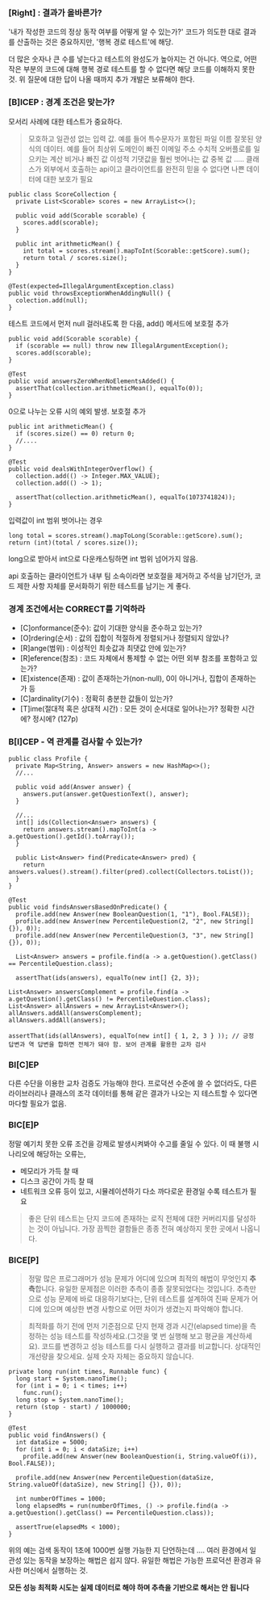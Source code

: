 ### [Right] : 결과가 올바른가?

'내가 작성한 코드의 정상 동작 여부를 어떻게 알 수 있는가?'
코드가 의도한 대로 결과를 산출하는 것은 중요하지만, '행복 경로 테스트'에 해당.

더 많은 숫자나 큰 수를 넣는다고 테스트의 완성도가 높아지는 건 아니다.
역으로, 어떤 작은 부분의 코드에 대해 행복 경로 테스트를 할 수 없다면 해당 코드를 이해하지 못한 것.
위 질문에 대한 답이 나올 때까지 추가 개발은 보류해야 한다.

### [B]ICEP : 경계 조건은 맞는가?
모서리 사례에 대한 테스트가 중요하다.
> 모호하고 일관성 없는 입력 값. 예를 들어 특수문자가 포함된 파일 이름
> 잘못된 양식의 데이터. 예를 들어 최상위 도메인이 빠진 이메일 주소
> 수치적 오버플로를 일으키는 계산
> 비거나 빠진 값
> 이성적 기댓값을 훨씬 벗어나는 값
> 중복 값
> .....
> 클래스가 외부에서 호출하는 api이고 클라이언트를 완전히 믿을 수 없다면 나쁜 데이터에 대한 보호가 필요

```
public class ScoreCollection {
  private List<Scorable> scores = new ArrayList<>();
  
  public void add(Scorable scorable) {
    scores.add(scorable);
  }
  
  public int arithmeticMean() {
    int total = scores.stream().mapToInt(Scorable::getScore).sum();
    return total / scores.size();
  }
}
```

```
@Test(expected=IllegalArgumentException.class)
public void throwsExceptionWhenAddingNull() {
  colection.add(null);
}
```
테스트 코드에서 먼저 null 걸러내도록 한 다음, add() 메서드에 보호절 추가

```
public void add(Scorable scorable) {
  if (scorable == null) throw new IllegalArgumentException();
  scores.add(scorable);
}
```

```
@Test
public void answersZeroWhenNoElementsAdded() {
  assertThat(collection.arithmeticMean(), equalTo(0));
}
```
0으로 나누는 오류 시의 예외 발생. 보호절 추가

```
public int arithmeticMean() {
  if (scores.size() == 0) return 0;
  //....
}
```

```
@Test
public void dealsWithIntegerOverflow() {
  collection.add(() -> Integer.MAX_VALUE);
  collection.add(() -> 1);
  
  assertThat(collection.arithmeticMean(), equalTo(1073741824));
}
```
입력값이 int 범위 벗어나는 경우

```
long total = scores.stream().mapToLong(Scorable::getScore).sum();
return (int)(total / scores.size());
```
long으로 받아서 int으로 다운캐스팅하면 int 범위 넘어가지 않음.

api 호출하는 클라이언트가 내부 팀 소속이라면 
보호절을 제거하고 주석을 남기던가, 
코드 제한 사항 자체를 문서화하기 위한 테스트를 남기는 게 좋다.

### 경계 조건에서는 CORRECT를 기억하라
> 
* [C]onformance(준수): 값이 기대한 양식을 준수하고 있는가?
* [O]rdering(순서) : 값의 집합이 적절하게 정렬되거나 정렬되지 않았나?
* [R]ange(범위) : 이성적인 최솟값과 최댓값 안에 있는가?
* [R]eference(참조) : 코드 자체에서 통제할 수 없는 어떤 외부 참조를 포함하고 있는가?
* [E]xistence(존재) : 값이 존재하는가(non-null), 0이 아니거나, 집합이 존재하는가 등
* [C]ardinality(기수) : 정확히 충분한 값들이 있는가?
* [T]ime(절대적 혹은 상대적 시간) : 모든 것이 순서대로 일어나는가? 정확한 시간에? 정시에?
(127p)

### B[I]CEP - 역 관계를 검사할 수 있는가?

```
public class Profile {
  private Map<String, Answer> answers = new HashMap<>();
  //...
  
  public void add(Answer answer) {
    answers.put(answer.getQuestionText(), answer);
  }
  
  //...
  int[] ids(Collection<Answer> answers) {
    return answers.stream().mapToInt(a -> a.getQuestion().getId().toArray());
  }
  
  public List<Answer> find(Predicate<Answer> pred) {
    return answers.values().stream().filter(pred).collect(Collectors.toList());
  }
}

@Test
public void findsAnswersBasedOnPredicate() {
  profile.add(new Answer(new BooleanQuestion(1, "1"), Bool.FALSE));
  profile.add(new Answer(new PercentileQuestion(2, "2", new String[]{}), 0));
  profile.add(new Answer(new PercentileQuestion(3, "3", new String[]{}), 0));
  
  List<Answer> answers = profile.find(a -> a.getQuestion().getClass() == PercentileQuestion.class);
  
  assertThat(ids(answers), equalTo(new int[] {2, 3});
```

```
List<Answer> answersComplement = profile.find(a -> a.getQuestion().getClass() != PercentileQuestion.class);
List<Answer> allAnswers = new ArrayList<Answer>();
allAnswers.addAll(answersComplement);
allAnswers.addAll(answers);

assertThat(ids(allAnswers), equalTo(new int[] { 1, 2, 3 } )); // 긍정 답변과 역 답변을 합하면 전체가 돼야 함. 보어 관계를 활용한 교차 검사
```

### BI[C]EP
다른 수단을 이용한 교차 검증도 가능해야 한다. 프로덕션 수준에 쓸 수 없더라도, 다른 라이브러리나 클래스의 조각 데이터를 통해 같은 결과가 나오는 지 테스트할 수 있다면 마다할 필요가 없음.

### BIC[E]P 
정말 예기치 못한 오류 조건을 강제로 발생시켜봐야 수고를 줄일 수 있다. 이 때 불행 시나리오에 해당하는 오류는,
- 메모리가 가득 찰 때
- 디스크 공간이 가득 찰 때
- 네트워크 오류
등이 있고, 시뮬레이션하기 다소 까다로운 환경일 수록 테스트가 필요

> 좋은 단위 테스트는 단지 코드에 존재하는 로직 전체에 대한 커버리지를 달성하는 것이 아닙니다.
> 가장 끔찍한 결함들은 종종 전혀 예상하지 못한 곳에서 나옵니다.


### BICE[P]
> 정말 많은 프로그래머가 성능 문제가 어디에 있으며 최적의 해법이 무엇인지 **추측**합니다. 유일한 문제점은 이러한 추측이 종종 잘못되었다는 것입니다. 
> 추측만으로 성능 문제에 바로 대응하기보다는, 단위 테스트를 설계하여 진짜 문제가 어디에 있으며 예상한 변경 사항으로 어떤 차이가 생겼는지 파악해야 합니다.

> 최적화를 하기 전에 먼저 기준점으로 단지 현재 경과 시간(elapsed time)을 측정하는 성능 테스트를 작성하세요.(그것을 몇 번 실행해 보고 평균을 계산하세요). 코드를 변경하고 성능 테스트를 다시 실행하고 결과를 비교합니다. 상대적인 개선량을 찾으세요. 실제 숫자 자체는 중요하지 않습니다.

```
private long run(int times, Runnable func) {
  long start = System.nanoTime();
  for (int i = 0; i < times; i++)
    func.run();
  long stop = System.nanoTime();
  return (stop - start) / 1000000;
}
```
```
@Test
public void findAnswers() {
  int dataSize = 5000;
  for (int i = 0; i < dataSize; i++) 
    profile.add(new Answer(new BooleanQuestion(i, String.valueOf(i)), Bool.FALSE));
  
  profile.add(new Answer(new PercentileQuestion(dataSize, String.valueOf(dataSize), new String[] {}), 0));
  
  int numberOfTimes = 1000;
  long elapsedMs = run(numberOfTimes, () -> profile.find(a -> a.getQuestion().getClass() == PercentileQuestion.class));
  
  assertTrue(elapsedMs < 1000);
}
```
위의 예는 검색 동작이 1초에 1000번 실행 가능한 지 단언하는데 .... 여러 환경에서 일관성 있는 동작을 보장하는 해법은 쉽지 않다.
유일한 해법은 가능한 프로덕션 환경과 유사한 머신에서 실행하는 것.

**모든 성능 최적화 시도는 실제 데이터로 해야 하며 추측을 기반으로 해서는 안 됩니다**

